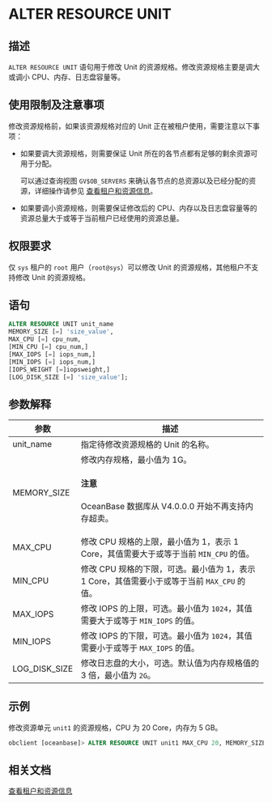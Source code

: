 # ALTER RESOURCE UNIT

## 描述

`ALTER RESOURCE UNIT` 语句用于修改 Unit 的资源规格。修改资源规格主要是调大或调小 CPU、内存、日志盘容量等。

## 使用限制及注意事项

修改资源规格前，如果该资源规格对应的 Unit 正在被租户使用，需要注意以下事项：

* 如果要调大资源规格，则需要保证 Unit 所在的各节点都有足够的剩余资源可用于分配。

  可以通过查询视图 `GV$OB_SERVERS` 来确认各节点的总资源以及已经分配的资源，详细操作请参见 [查看租户和资源信息](../../../../600.manage/200.tenant-management/600.common-tenant-operations/400.view-tenant-information.md)。

* 如果要调小资源规格，则需要保证修改后的 CPU、内存以及日志盘容量等的资源总量大于或等于当前租户已经使用的资源总量。

## 权限要求

仅 `sys` 租户的 `root` 用户（`root@sys`）可以修改 Unit 的资源规格，其他租户不支持修改 Unit 的资源规格。

## 语句

```sql
ALTER RESOURCE UNIT unit_name 
MEMORY_SIZE [=] 'size_value',
MAX_CPU [=] cpu_num, 
[MIN_CPU [=] cpu_num,]
[MAX_IOPS [=] iops_num,]
[MIN_IOPS [=] iops_num,] 
[IOPS_WEIGHT [=]iopsweight,]
[LOG_DISK_SIZE [=] 'size_value'];
```

## 参数解释

|       参数        |                            描述                                                                                                     |
|-----------------|--------------------------------------------------------------------------------------------------------------------------------------|
| unit_name       | 指定待修改资源规格的 Unit 的名称。                     |
| MEMORY_SIZE     | 修改内存规格，最小值为 1G。  <main id="notice" type='notice'><h4>注意</h4><p>OceanBase 数据库从 V4.0.0.0 开始不再支持内存超卖。</p></main> |
| MAX_CPU         | 修改 CPU 规格的上限，最小值为 1，表示 1 Core，其值需要大于或等于当前 `MIN_CPU` 的值。                                 |
| MIN_CPU         | 修改 CPU 规格的下限，可选。最小值为 1，表示 1 Core，其值需要小于或等于当前 `MAX_CPU` 的值。                 |
| MAX_IOPS        | 修改 IOPS 的上限，可选。最小值为 `1024`，其值需要大于或等于 `MIN_IOPS` 的值。    |
| MIN_IOPS        | 修改 IOPS 的下限，可选。最小值为 `1024`，其值需要小于或等于 `MAX_IOPS` 的值。    |
| LOG_DISK_SIZE   | 修改日志盘的大小，可选。默认值为内存规格值的 3 倍，最小值为 `2G`。|

## 示例

修改资源单元 `unit1` 的资源规格，CPU 为 20 Core，内存为 5 GB。 

```sql
obclient [oceanbase]> ALTER RESOURCE UNIT unit1 MAX_CPU 20, MEMORY_SIZE '5G';
```

## 相关文档

[查看租户和资源信息](../../../../600.manage/200.tenant-management/600.common-tenant-operations/400.view-tenant-information.md)
